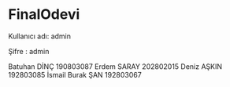 # FinalOdevi
 Kullanıcı adı: admin
 
 Şifre : admin
 
 
 
 
 
 
Batuhan DİNÇ 190803087 
Erdem SARAY 202802015 
Deniz AŞKIN 192803085 
İsmail Burak ŞAN 192803067
